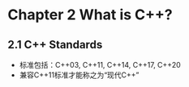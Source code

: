 # Chapter 2 What is C++?

## 2.1 C++ Standards

* 标准包括：C++03, C++11, C++14, C++17, C++20
* 兼容C++11标准才能称之为“现代C++”
